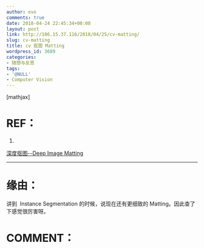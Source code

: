 ```yaml
---
author: evo
comments: true
date: 2018-04-24 22:45:34+00:00
layout: post
link: http://106.15.37.116/2018/04/25/cv-matting/
slug: cv-matting
title: cv 抠图 Matting
wordpress_id: 3689
categories:
- 随想与反思
tags:
- '@NULL'
- Computer Vision
---
```


<!-- more -->

[mathjax]


# REF：





 	
  1. 


[深度抠图--Deep Image Matting](https://blog.csdn.net/zhangjunhit/article/details/64123083)





********************************************************************************


# 缘由：


讲到  Instance Segmentation 的时候，说现在还有更细致的 Matting。因此查了下感觉很厉害呀。












# COMMENT：



